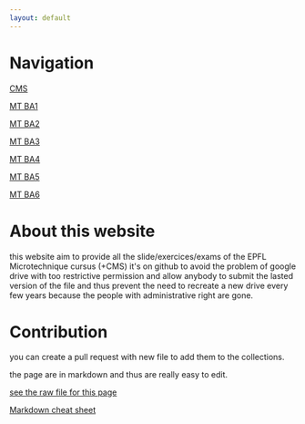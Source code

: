 ```yaml
---
layout: default
---
```


# Navigation

[CMS](./CMS/CMS.html)

[MT BA1](./MTBA1/MTBA1.html)

[MT BA2](./MTBA2/MTBA2.html)

[MT BA3](./MTBA3/MTBA3.html)

[MT BA4](./MTBA4/MTBA4.html)

[MT BA5](./MTBA5/MTBA5.html)

[MT BA6](./MTBA6/MTBA6.html)

# About this website

this website aim to provide all the slide/exercices/exams of the EPFL Microtechnique cursus (+CMS)
it's on github to avoid the problem of google drive with too restrictive permission and allow anybody to submit the lasted version of the file and thus prevent the need to recreate
a new drive every few years because the people with administrative right are gone.

# Contribution

you can create a pull request with new file to add them to the collections.

the page are in markdown and thus are really easy to edit.
 
[see the raw file for this page](https://github.com/nathmo/EPFLCourse/main)

[Markdown cheat sheet](https://www.markdownguide.org/cheat-sheet/)

